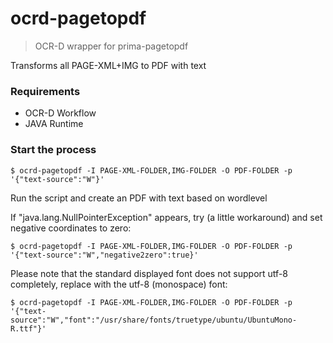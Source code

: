 # ocrd-pagetopdf

> OCR-D wrapper for prima-pagetopdf

Transforms all PAGE-XML+IMG to PDF with text

### Requirements

- OCR-D Workflow
- JAVA Runtime

### Start the process

    $ ocrd-pagetopdf -I PAGE-XML-FOLDER,IMG-FOLDER -O PDF-FOLDER -p '{"text-source":"W"}'

Run the script and create an PDF with text based on wordlevel

If "java.lang.NullPointerException" appears, try (a little workaround) and set negative coordinates to zero:

    $ ocrd-pagetopdf -I PAGE-XML-FOLDER,IMG-FOLDER -O PDF-FOLDER -p '{"text-source":"W","negative2zero":true}'

Please note that the standard displayed font does not support utf-8 completely, replace with the utf-8 (monospace) font:

    $ ocrd-pagetopdf -I PAGE-XML-FOLDER,IMG-FOLDER -O PDF-FOLDER -p '{"text-source":"W","font":"/usr/share/fonts/truetype/ubuntu/UbuntuMono-R.ttf"}'
